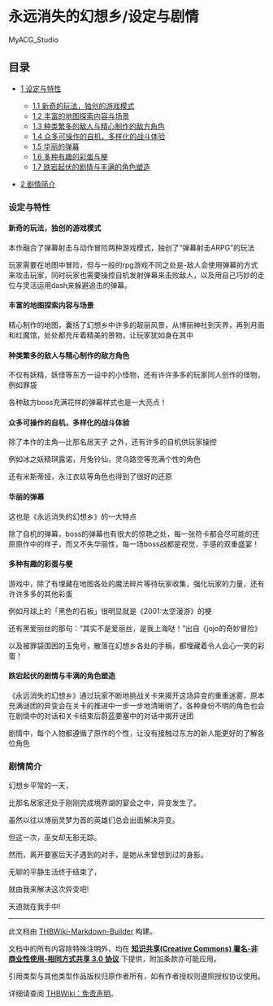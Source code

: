 # 永远消失的幻想乡/设定与剧情

<!-- source html: G:\repos\THBWiki-Markdown-Builder\THBWikiMarkdown\Temp\main\a\a1\ns0%3A%E6%B0%B8%E8%BF%9C%E6%B6%88%E5%A4%B1%E7%9A%84%E5%B9%BB%E6%83%B3%E4%B9%A1%2F%E8%AE%BE%E5%AE%9A%E4%B8%8E%E5%89%A7%E6%83%85.html -->

MyACG_Studio

## 目录

- [1 设定与特性](#设定与特性)

  - [1.1 新奇的玩法，独创的游戏模式](#新奇的玩法，独创的游戏模式)
  - [1.2 丰富的地图探索内容与场景](#丰富的地图探索内容与场景)
  - [1.3 种类繁多的敌人与精心制作的敌方角色](#种类繁多的敌人与精心制作的敌方角色)
  - [1.4 众多可操作的自机，多样化的战斗体验](#众多可操作的自机，多样化的战斗体验)
  - [1.5 华丽的弹幕](#华丽的弹幕)
  - [1.6 多种有趣的彩蛋与梗](#多种有趣的彩蛋与梗)
  - [1.7 跌宕起伏的剧情与丰满的角色塑造](#跌宕起伏的剧情与丰满的角色塑造)



- [2 剧情简介](#剧情简介)




### 设定与特性
#### 新奇的玩法，独创的游戏模式
  
本作融合了弹幕射击与动作冒险两种游戏模式，独创了“弹幕射击ARPG”的玩法  

玩家需要在地图中冒险，但与一般的rpg游戏不同之处是-敌人会使用弹幕的方式来攻击玩家，同时玩家也需要操控自机发射弹幕来击败敌人，以及用自己巧妙的走位与灵活运用dash来躲避追击的弹幕。  

  

#### 丰富的地图探索内容与场景
  
精心制作的地图，囊括了幻想乡中许多的靓丽风景，从博丽神社到天界，再到月面和红魔馆，处处都充斥着精美的景物，让玩家犹如身在其中  

  

#### 种类繁多的敌人与精心制作的敌方角色
  
不仅有妖精，妖怪等东方一设中的小怪物，还有许许多多的玩家同人创作的怪物，例如罪袋  

各种敌方boss充满花样的弹幕样式也是一大亮点！  

  

#### 众多可操作的自机，多样化的战斗体验
  
除了本作的主角—比那名居天子 之外，还有许多的自机供玩家操控  

例如冰之妖精琪露诺，月兔铃仙，灵乌路空等充满个性的角色  

还有米斯蒂娅，永江衣玖等角色也得到了很好的还原  

  

#### 华丽的弹幕
  
这也是《永远消失的幻想乡》的一大特点  

除了自机的弹幕，boss的弹幕也有很大的惊艳之处，每一张符卡都会尽可能的还原原作中的样子，而又不失华丽性，每一场boss战都是视觉，手感的双重盛宴！  

  

#### 多种有趣的彩蛋与梗
  
游戏中，除了有埋藏在地图各处的魔法碎片等待玩家收集，强化玩家的力量，还有许许多多的其他彩蛋  

例如月球上的「黑色的石板」很明显就是《2001:太空漫游》的梗  

还有黑爱丽丝的那句：“其实不是爱丽丝，是我上海哒！”出自《jojo的奇妙冒险》  

以及被罪袋围困的玉兔号，散落在幻想乡各处的手稿，都埋藏着令人会心一笑的彩蛋！  

  

#### 跌宕起伏的剧情与丰满的角色塑造
  
《永远消失的幻想乡》通过玩家不断地挑战关卡来揭开这场异变的重重迷雾，原本充满谜团的异变会在关卡的推进中一步一步地清晰明了，各种身份不明的角色也会在剧情中的对话和关卡结束后蔚蓝要塞中的对话中揭开谜团  

剧情中，每个人物都遵循了原作的个性，让没有接触过东方的新人能更好的了解各位角色
  

### 剧情简介
  
幻想乡平常的一天，  

比那名居家还处于刚刚完成境界湖的宴会之中，异变发生了。  

虽然以往以博丽灵梦为首的英雄们总会出面解决异变。  

但这一次，巫女却无影无踪。  

然而，离开要塞后天子遇到的对手，是她从未曾想到过的身影。  

无聊的平静生活终于结束了，  
	
就由我来解决这次异变吧!  
	
天道就在我手中!
  





---

此文档由 [THBWiki-Markdown-Builder](https://github.com/Delsin-Yu/THBWiki-Markdown-Builder) 构建。

文档中的所有内容除特殊注明外，均在 [**知识共享(Creative Commons) 署名-非商业性使用-相同方式共享 3.0 协议**](https://creativecommons.org/licenses/by-sa/3.0/deed.zh-hans) 下提供，附加条款亦可能应用。

引用类型与其他类型作品版权归原作者所有，如有作者授权则遵照授权协议使用。

详细请查阅 [THBWiki：免责声明](https://thbwiki.cc/THBWiki:%E5%85%8D%E8%B4%A3%E5%A3%B0%E6%98%8E)。

